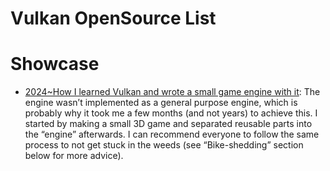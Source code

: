 # Vulkan OpenSource List

# Showcase

- [2024~How I learned Vulkan and wrote a small game engine with it](https://edw.is/learning-vulkan/): The engine wasn’t implemented as a general purpose engine, which is probably why it took me a few months (and not years) to achieve this. I started by making a small 3D game and separated reusable parts into the “engine” afterwards. I can recommend everyone to follow the same process to not get stuck in the weeds (see “Bike-shedding” section below for more advice).
